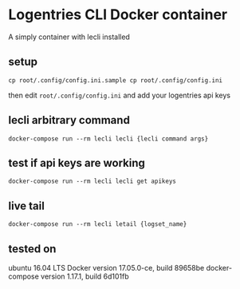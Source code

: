 # Logentries CLI Docker container
A simply container with lecli installed

## setup
`cp root/.config/config.ini.sample cp root/.config/config.ini`

then edit `root/.config/config.ini` and add your logentries api keys

## lecli arbitrary command
`docker-compose run --rm lecli lecli {lecli command args}`

## test if api keys are working
`docker-compose run --rm lecli lecli get apikeys`

## live tail
`docker-compose run --rm lecli letail {logset_name}`

## tested on
ubuntu 16.04 LTS
Docker version 17.05.0-ce, build 89658be
docker-compose version 1.17.1, build 6d101fb   